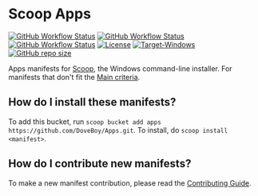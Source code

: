 # Scoop Apps
[![GitHub Workflow Status](https://img.shields.io/github/workflow/status/DoveBoy/Apps/Tests?label=Tests&style=flat-square)](https://github.com/DoveBoy/Apps/actions/workflows/ci.yml)  [![GitHub Workflow Status](https://img.shields.io/github/workflow/status/DoveBoy/Apps/Excavator?label=Excavator&style=flat-square)](https://github.com/DoveBoy/Apps/actions/workflows/excavator.yml)  [![GitHub Workflow Status](https://img.shields.io/github/workflow/status/DoveBoy/Apps/Delete%20old%20workflow%20runs?label=Delete%20old%20workflow%20runs&style=flat-square)](https://github.com/DoveBoy/Apps/actions/workflows/delete_old_workflow_runs.yml)  [![License](https://img.shields.io/github/license/DoveBoy/Apps?label=License&style=flat-square)](https://github.com/DoveBoy/Apps/blob/master/LICENSE)  [![Target-Windows](https://img.shields.io/badge/Target-Windows-blue?style=flat-square)](https://www.microsoft.com/en-us/windows)  [![GitHub repo size](https://img.shields.io/github/repo-size/DoveBoy/Apps?style=flat-square)](https://github.com/DoveBoy/Apps)

Apps manifests for [Scoop](https://scoop.sh), the Windows command-line installer. For manifests that don't fit the [Main criteria](https://github.com/ScoopInstaller/Scoop/wiki/Criteria-for-including-apps-in-the-main-bucket).

How do I install these manifests?
---------------------------------

To add this bucket, run `scoop bucket add apps https://github.com/DoveBoy/Apps.git`. To install, do `scoop install <manifest>`.

How do I contribute new manifests?
----------------------------------

To make a new manifest contribution, please read the [Contributing Guide](https://github.com/ScoopInstaller/.github/blob/main/.github/CONTRIBUTING.md).
